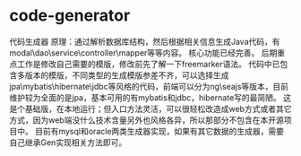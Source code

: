 # code-generator
代码生成器
原理：通过解析数据库结构，然后根据相关信息生成Java代码，有modal\dao\service\controller\mapper等等内容。
核心功能已经完善。
后期重点工作是修改自己需要的模版，修改前先了解一下freemarker语法。
代码中已包含多版本的模版，不同类型的生成模版参差不齐，可以选择生成jpa\mybatis\hibernate\jdbc等风格的代码，前端可以分为ng\seajs等版本，目前维护较为全面的是jpa，基本可用的有mybatis和jdbc，hibernate写的最简陋。
这是个基础版，在本地运行；但入口方法灵活，可以很轻松改造成web方式或者其它方式，因为web端没什么技术含量另外也风格各异，所以那部分不包含在本开源项目中。
目前有mysql和oracle两类生成器实现，如果有其它数据的生成器，需要自己继承Gen实现相关方法即可。
